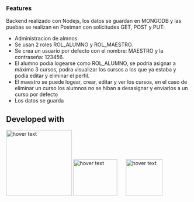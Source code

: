 ### Features
Backend realizado con Nodejs, los datos se guardan en MONGODB y las puebas se realizan en Postman con solicitudes GET, POST y PUT:
- Administracion de almnos.
- Se usan 2 roles ROL_ALUMNO y ROL_MAESTRO.
- Se crea un usuario por defecto con el nombre: MAESTRO y la contraseña: 123456.
- El alumno podía logearse como ROL_ALUMNO, se podria asignar a máximo 3 cursos, podra visualizar los cursos a los que ya estaba y podía editar y eliminar el perfil.
- El maestro se puede logear, crear, editar y ver los cursos, en el caso de eliminar un curso los alumnos no se hiban a desasignar y enviarlos a un curso por defecto
- Los datos se guarda

## Developed with
<p>
        <img src="https://upload.wikimedia.org/wikipedia/commons/thumb/d/d9/Node.js_logo.svg/1200px-Node.js_logo.svg.png" width="180" title="hover text">
        <img src="https://upload.wikimedia.org/wikipedia/commons/thumb/b/b2/Bootstrap_logo.svg/800px-Bootstrap_logo.svg.png" width="120" height="100" title="hover text">
        &nbsp&nbsp&nbsp&nbsp
        <img src="https://upload.wikimedia.org/wikipedia/commons/6/6a/JavaScript-logo.png" width="100" title="hover text">
</p>
